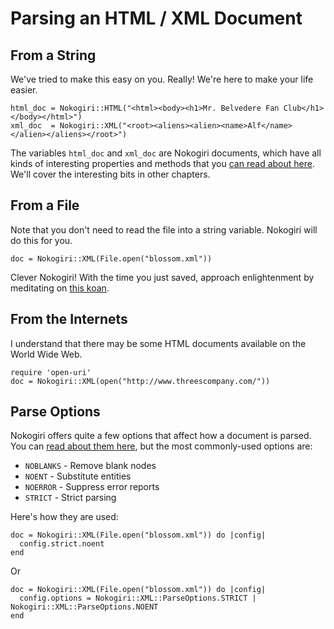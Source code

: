 # Parsing an HTML / XML Document

## From a String

We've tried to make this easy on you. Really! We're here to make your life easier.

    html_doc = Nokogiri::HTML("<html><body><h1>Mr. Belvedere Fan Club</h1></body></html>")
    xml_doc  = Nokogiri::XML("<root><aliens><alien><name>Alf</name></alien></aliens></root>")

The variables `html_doc` and `xml_doc` are Nokogiri documents, which
have all kinds of interesting properties and methods that you [can
read about here][read-document]. We'll cover the interesting bits in other
chapters.

  [read-document]: http://nokogiri.org/Nokogiri/XML/Document.html

## From a File

Note that you don't need to read the file into a string variable. Nokogiri will do this for you.

    doc = Nokogiri::XML(File.open("blossom.xml"))

Clever Nokogiri! With the time you just saved, approach enlightenment by meditating on [this koan][].

  [this koan]: http://twitter.com/rjw1/status/2741916767

## From the Internets

I understand that there may be some HTML documents available on the
World Wide Web.

    require 'open-uri'
    doc = Nokogiri::XML(open("http://www.threescompany.com/"))

## Parse Options

Nokogiri offers quite a few options that affect how a document is
parsed. You can [read about them here][read-parse-options], but the
most commonly-used options are:

  [read-parse-options]: http://nokogiri.org/Nokogiri/XML/ParseOptions.html

* `NOBLANKS` - Remove blank nodes
* `NOENT` - Substitute entities
* `NOERROR` - Suppress error reports
* `STRICT` - Strict parsing

Here's how they are used:

    doc = Nokogiri::XML(File.open("blossom.xml")) do |config|
      config.strict.noent
    end

Or

    doc = Nokogiri::XML(File.open("blossom.xml")) do |config|
      config.options = Nokogiri::XML::ParseOptions.STRICT | Nokogiri::XML::ParseOptions.NOENT
    end

